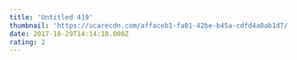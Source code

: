 ```yaml
---
title: 'Untitled 419'
thumbnail: 'https://ucarecdn.com/affaceb1-fa01-42be-b45a-cdfd4a0ab1d7/'
date: 2017-10-29T14:14:18.000Z
rating: 2
---
```

